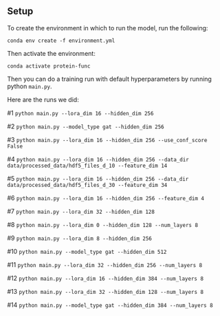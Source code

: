 ## Setup
To create the environment in which to run the model, run the following:

`conda env create -f environment.yml`

Then activate the environment:

`conda activate protein-func`

Then you can do a training run with default hyperparameters by running python `main.py`.

Here are the runs we did:

#1 `python main.py --lora_dim 16 --hidden_dim 256`

#2 `python main.py --model_type gat --hidden_dim 256`

#3 `python main.py --lora_dim 16 --hidden_dim 256 --use_conf_score False`

#4 `python main.py --lora_dim 16 --hidden_dim 256 --data_dir data/processed_data/hdf5_files_d_10 --feature_dim 14`

#5 `python main.py --lora_dim 16 --hidden_dim 256 --data_dir data/processed_data/hdf5_files_d_30 --feature_dim 34`

#6 `python main.py --lora_dim 16 --hidden_dim 256 --feature_dim 4`

#7 `python main.py --lora_dim 32 --hidden_dim 128`

#8 `python main.py --lora_dim 0 --hidden_dim 128 --num_layers 8`

#9 `python main.py --lora_dim 8 --hidden_dim 256`

#10 `python main.py --model_type gat --hidden_dim 512`

#11 `python main.py --lora_dim 32 --hidden_dim 256 --num_layers 8`

#12 `python main.py --lora_dim 16 --hidden_dim 384 --num_layers 8`

#13 `python main.py --lora_dim 32 --hidden_dim 128 --num_layers 8`

#14 `python main.py --model_type gat --hidden_dim 384 --num_layers 8`